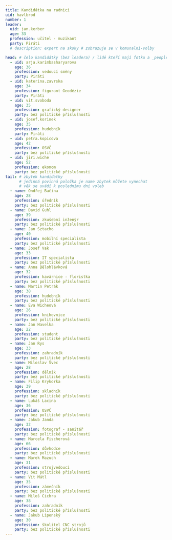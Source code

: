 ```yaml
---
title: Kandidátka na radnici
uid: havlbrod
number: 1
leader:
  uid: jan.kerber
  age: 33
  profession: učitel - muzikant
  party: Piráti
  # description: expert na skoky # zobrazuje se v komunalni-volby

head: # čelo kandidátky (bez leadera) / lidé kteří mají fotku a _people/jmeno.md
  - uid: arja.karimbasharyarova
    age: 36
    profession: vedoucí směny
    party: Piráti
  - uid: katerina.zavrska
    age: 34
    profession: figurant Geodézie
    party: Piráti
  - uid: vit.svoboda
    age: 35
    profession: grafický designer
    party: bez politické příslušnosti
  - uid: josef.korinek
    age: 35
    profession: hudebník
    party: Piráti
  - uid: petra.kopicova
    age: 42
    profession: OSVČ
    party: bez politické příslušnosti
  - uid: jiri.wiche
    age: 52
    profession: ekonom
    party: bez politické příslušnosti
tail: # zbytek kandidatky
      # jedinná povinná položka je name zbytek můžete vynechat
      # věk se uvádí k poslednímu dni voleb
  - name: Ondřej Bačina
    age: 28
    profession: úředník
    party: bez politické příslušnosti
  - name: David Guhl
    age: 39
    profession: zkušební inženýr
    party: bez politické příslušnosti
  - name: Jan Sztacho
    age: 40
    profession: mobilní specialista
    party: bez politické příslušnosti
  - name: Josef Vak
    age: 33
    profession: IT specialista
    party: bez politické příslušnosti
  - name: Anna Bělohlávková
    age: 32
    profession: kavárnice - floristka
    party: bez politické příslušnosti
  - name: Martin Petrák
    age: 38
    profession: hudebník
    party: bez politické příslušnosti 
  - name: Eva Wicheová
    age: 26
    profession: knihovnice
    party: bez politické příslušnosti
  - name: Jan Havelka
    age: 22
    profession: student
    party: bez politické příslušnosti
  - name: Jan Rys
    age: 33
    profession: zahradník
    party: bez politické příslušnosti 
  - name: Miloslav Švec
    age: 28
    profession: dělník
    party: bez politické příslušnosti
  - name: Filip Krykorka
    age: 39
    profession: skladník
    party: bez politické příslušnosti
  - name: Lukáš Lacina
    age: 36
    profession: OSVČ
    party: bez politické příslušnosti
  - name: Jakub Janda
    age: 32
    profession: fotograf - sanitář
    party: bez politické příslušnosti
  - name: Marcela Fischerová
    age: 66
    profession: důvhodce
    party: bez politické příslušnosti
  - name: Marek Mazuch
    age: 31
    profession: strojvedoucí
    party: bez politické příslušnosti
  - name: Vít Mátl
    age: 35
    profession: zámečník
    party: bez politické příslušnosti
  - name: Miloš Cichra
    age: 38
    profession: zahradník
    party: bez politické příslušnosti
  - name: Jakub Lipenský
    age: 30
    profession: školitel CNC strojů
    party: bez politické příslušnosti
---
```

